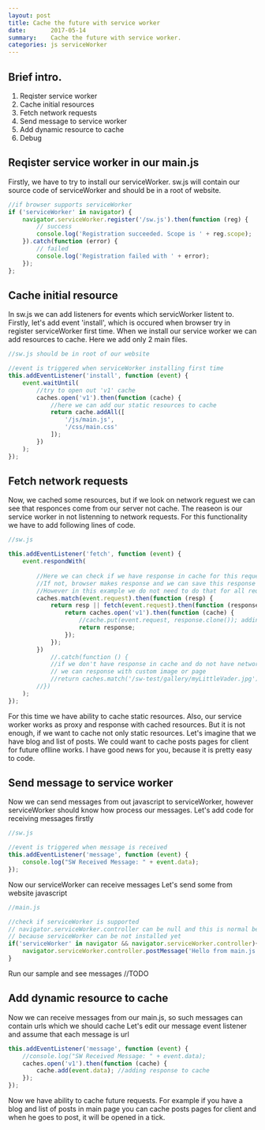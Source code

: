 ```yaml
---
layout: post
title: Cache the future with service worker
date:       2017-05-14
summary:    Cache the future with service worker.
categories: js serviceWorker
---
```


## Brief intro.

1. Reqister service worker
2. Cache initial resources 
3. Fetch network requests
3. Send message to service worker
4. Add dynamic resource to cache
5. Debug


## Reqister	service worker in our main.js
Firstly, we have to try to install our serviceWorker. sw.js will contain our source code of serviceWorker and should be in a root of website.
```javascript
//if browser supports serviceWorker
if ('serviceWorker' in navigator) {
	navigator.serviceWorker.register('/sw.js').then(function (reg) {
		// success
		console.log('Registration succeeded. Scope is ' + reg.scope);
	}).catch(function (error) {
		// failed
		console.log('Registration failed with ' + error);
	});
};
```

## Cache initial resource
In sw.js we can add listeners for events which servicWorker listent to.
Firstly, let's add event 'install', which is occured when browser try in register serviceWorker first time.
When we install our service worker we can add resources to cache. Here we add only 2 main files.
```javascript
//sw.js should be in root of our website

//event is triggered when serviceWorker installing first time
this.addEventListener('install', function (event) {
    event.waitUntil(        
		//try to open out 'v1' cache
        caches.open('v1').then(function (cache) {
			//here we can add our static resources to cache
            return cache.addAll([
                '/js/main.js',
                '/css/main.css'
            ]);
        })
    );
});
```

## Fetch network requests
Now, we cached some resources, but if we look on network reguest we can see that responces come from our server not cache.
The reaseon is our service worker in not listenning to network requests. For this functionality we have to add following lines of code.
```javascript
//sw.js

this.addEventListener('fetch', function (event) {
    event.respondWith(
        
        //Here we can check if we have response in cache for this request
        //If not, browser makes response and we can save this response for future requests in offline
        //However in this example we do not need to do that for all requests
        caches.match(event.request).then(function (resp) {
            return resp || fetch(event.request).then(function (response) {
                return caches.open('v1').then(function (cache) {
                    //cache.put(event.request, response.clone()); adding response clone to cache because we can read only once from response
                    return response;
                });
            });
        })
            //.catch(function () {
            //if we don't have response in cache and do not have network connection
            // we can response with custom image or page
            //return caches.match('/sw-test/gallery/myLittleVader.jpg');
        //})
    );
});
```  

For this time we have ability to cache static resources. Also, our service worker works as proxy and response with cached resources.
But it is not enough, if we want to cache not only static resources. Let's imagine that we have blog and list of posts. We could want to cache posts pages for client for future oflline works. I have good news for you, because it is pretty easy to code.

## Send message to service worker
Now we can send messages from out javascript to serviceWorker, however serviceWorker should know how process our messages.
Let's add code for receiving messages firstly
```javascript
//sw.js

//event is triggered when message is received
this.addEventListener('message', function (event) {
    console.log("SW Received Message: " + event.data);    
});
```

Now our serviceWorker can receive messages
Let's send some from website javascript
```javascript
//main.js

//check if serviceWorker is supported
// navigator.serviceWorker.controller can be null and this is normal behaviuor
// because serviceWorker can be not installed yet 
if('serviceWorker' in navigator && navigator.serviceWorker.controller){                        
	navigator.serviceWorker.controller.postMessage('Hello from main.js');
}
```

Run our sample and see messages
//TODO

## Add dynamic resource to cache
Now we can receive messages from our main.js, so such messages can contain urls which we should cache
Let's edit our message event listener and assume that each message is url
```javascript
this.addEventListener('message', function (event) {
    //console.log("SW Received Message: " + event.data);
    caches.open('v1').then(function (cache) {
        cache.add(event.data); //adding response to cache        
    });
});
```

Now we have ability to cache future requests. For example if you have a blog and list of posts in main page you can cache posts pages for client and when he goes to post, it will be opened in a tick.
